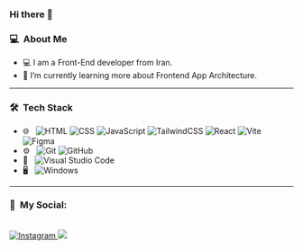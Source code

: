 ### Hi there 👋
### 💻 &nbsp;About Me
<!-- BLOGPOSTS:START -->
- 💻 I am a Front-End developer from Iran.
- 🌱 I’m currently learning more about Frontend App Architecture.
<!-- BLOGPOSTS:END -->
----------------------------------------------

### 🛠 &nbsp;Tech Stack
- 🌐 &nbsp;
  ![HTML](https://img.shields.io/badge/-HTML-333333?style=flat&logo=HTML5)
  ![CSS](https://img.shields.io/badge/-CSS-333333?style=flat&logo=CSS3&logoColor=1572B6)
  ![JavaScript](https://img.shields.io/badge/-JavaScript-333333?style=flat&logo=javascript)
![TailwindCSS](https://img.shields.io/badge/tailwindcss-333333.svg?&logo=tailwind-css&logoColor=white)
  ![React](https://img.shields.io/badge/-React-333333?style=flat&logo=react)
 ![Vite](https://img.shields.io/badge/vite-333333.svg?&logo=vite&logoColor=white)
	![Figma](https://img.shields.io/badge/figma-333333.svg?&logo=figma&logoColor=orange)
- ⚙️ &nbsp;
  ![Git](https://img.shields.io/badge/-Git-333333?style=flat&logo=git)
  ![GitHub](https://img.shields.io/badge/-GitHub-333333?style=flat&logo=github)
- 🔧 &nbsp;
  ![Visual Studio Code](https://img.shields.io/badge/-Visual%20Studio%20Code-333333?style=flat&logo=visual-studio-code&logoColor=007ACC)
- 🖥 &nbsp;
![Windows](https://img.shields.io/badge/Windows-333333?&logo=windows&logoColor=blue)

----------------------------------------------

### 📩 &nbsp;My Social:
<br/>
<a href="https://instagram.com/mahdi_niyati">
    <img alt="Instagram" src="https://img.shields.io/badge/Instagram-%23E4405F.svg?&logo=Instagram&logoColor=white" />
</a>
<a>
	<img src="https://img.shields.io/badge/linkedin%20-%230077B5.svg?&&logo=linkedin&logoColor=white"/></a>
<br/>

